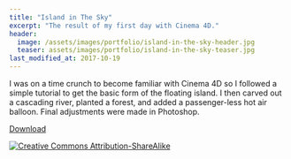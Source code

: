```yaml
---
title: "Island in The Sky"
excerpt: "The result of my first day with Cinema 4D."
header:
  image: /assets/images/portfolio/island-in-the-sky-header.jpg
  teaser: assets/images/portfolio/island-in-the-sky-teaser.jpg
last_modified_at: 2017-10-19
---
```


I was on a time crunch to become familiar with Cinema 4D so I followed a simple
tutorial to get the basic form of the floating island. I then carved out a
cascading river, planted a forest, and added a passenger-less hot air balloon.
Final adjustments were made in Photoshop.

[Download](https://drive.google.com/file/d/0B7MQLfqgPj9OdndZem5SUHBtZjQ)

[![Creative Commons Attribution-ShareAlike](https://mirrors.creativecommons.org/presskit/buttons/88x31/svg/by-sa.svg)](https://creativecommons.org/licenses/by-sa/4.0/)
